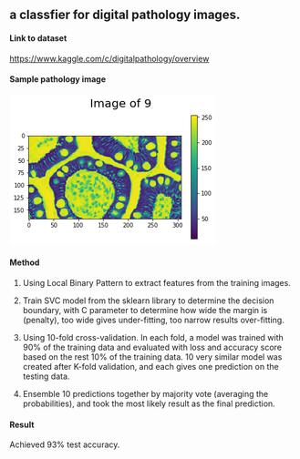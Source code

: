 ## a classfier for digital pathology images.
#### Link to dataset
https://www.kaggle.com/c/digitalpathology/overview
#### Sample pathology image
![alt text](https://github.com/nehcgnem/digitalPathology/blob/master/sample.png)

#### Method
1. Using Local Binary Pattern to extract features from the training images. 

2. Train SVC model from the sklearn library to determine the decision boundary, with C parameter to determine how wide the margin is (penalty), too wide gives under-fitting, too narrow results over-fitting.

 3. Using 10-fold cross-validation. In each fold, a model was trained with 90% of the training data and evaluated with loss and accuracy score based on the rest 10% of the training data. 10 very similar model was created after K-fold validation, and each gives one prediction on the testing data. 

4. Ensemble 10 predictions together by majority vote (averaging the probabilities), and took the most likely result as the final prediction.

#### Result 
Achieved 93% test accuracy.
